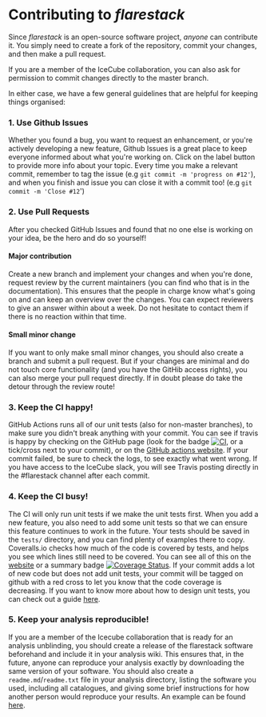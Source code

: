 # Contributing to _flarestack_

Since _flarestack_ is an open-source software project, *anyone* can contribute it. You simply need to create a fork of the repository, commit your changes, and then make a pull request.

If you are a member of the IceCube collaboration, you can also ask for permission to commit changes directly to the master branch. 

In either case, we have a few general guidelines that are helpful for keeping things organised:

### 1. Use Github Issues
Whether you found a bug, you want to request an enhancement, or you're actively developing a new feature, 
Github Issues is a great place to keep everyone informed about what you're working on. 
Click on the label button to provide more info about your topic. 
Every time you make a relevant commit, remember to tag the issue (e.g `git commit -m 'progress on #12'`), 
and when you finish and issue you can close it with a commit too! (e.g `git commit -m 'Close #12`')

### 2. Use Pull Requests
After you checked GitHub Issues and found that no one else is working on your idea, be the hero and do so yourself!

#### Major contribution
Create a new branch and implement your changes and when you're done, 
request review by the current maintainers (you can find who that is in the documentation). 
This ensures that the people in charge know what's going on and can keep an overview over the changes. 
You can expect reviewers to give an answer within about a week. Do not hesitate to contact them if there is no reaction
within that time.

#### Small minor change
If you want to only make small minor changes, you should also create a branch and submit a pull request. 
But if your changes are minimal and do not touch core functionality (and you have the GitHib access rights), 
you can also merge your pull request directly. 
If in doubt please do take the detour through the review route!

### 3. Keep the CI happy!
GitHub Actions runs all of our unit tests (also for non-master branches), to make sure you didn't break anything with your commit. 
You can see if travis is happy by checking on the GitHub page 
(look for the badge 
[![CI](https://github.com/icecube/flarestack/actions/workflows/continous_integration.yml/badge.svg)](https://github.com/icecube/flarestack/actions/workflows/continous_integration.yml), 
or a tick/cross next to your commit), or on the [GitHub actions website](https://github.com/icecube/flarestack/actions). 
If your commit failed, be sure to check the logs, to see exactly what went wrong. 
If you have access to the IceCube slack, 
you will see Travis posting directly in the #flarestack channel after each commit.

### 4. Keep the CI busy!
The CI will only run unit tests if we make the unit tests first. 
When you add a new feature, you also need to add some unit tests so that we can ensure this feature continues to work 
in the future. Your tests should be saved in the `tests/` directory, and you can find plenty of examples there to copy. 
Coveralls.io checks how much of the code is covered by tests, and helps you see which lines still need to be covered. 
You can see all of this on the [website](https://coveralls.io/repos/github/icecube/flarestack) or a summary badge 
[![Coverage Status](https://coveralls.io/repos/github/icecube/flarestack/badge.svg?branch=master)](https://coveralls.io/github/icecube/flarestack?branch=master). 
If your commit adds a lot of new code but does not add unit tests, your commit will be tagged on github with a 
red cross to let you know that the code coverage is decreasing. 
If you want to know more about how to design unit tests, you can check out a guide 
[here](https://medium.com/swlh/introduction-to-unit-testing-in-python-using-unittest-framework-6faa06cc3ee1).

### 5. Keep your analysis reproducible! 
If you are a member of the Icecube collaboration that is ready for an analysis unblinding, 
you should create a release of the flarestack software beforehand and include it in your analysis wiki. 
This ensures that, in the future, anyone can reproduce your analysis exactly by downloading the same version of 
your software. 
You should also create a `readme.md`/`readme.txt` file in your analysis directory, 
listing the software you used, including all catalogues, 
and giving some brief instructions for how another person would reproduce your results. 
An example can be found [here](https://github.com/icecube/flarestack/blob/master/flarestack/analyses/tde/README.txt).
